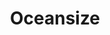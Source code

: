 ---
title: "Oceansize"
summary: "Oceansize were an English rock band from Manchester, formed in 1998. The band consisted of Mike Vennart , Steve Durose , Richard \"Gambler\" Ingram , Mark Heron and Jon Ellis for the majority of its career, with Steve Hodson replacing Ellis on bass guitar in 2006.
The band released four studio albums, in addition to a number of minor EPs and singles, displaying a wide array of influences from several genres including post-rock, math rock, psychedelic rock, and space rock. Following a twelve-year career, Oceansize announced their split in February 2011, with the members moving on to different projects."
image: "oceansize.jpg"
apple_music_artist_url: "https://music.apple.com/gb/artist/oceansize/7057069"
wikipedia_url: "https://en.wikipedia.org/wiki/Oceansize"
---